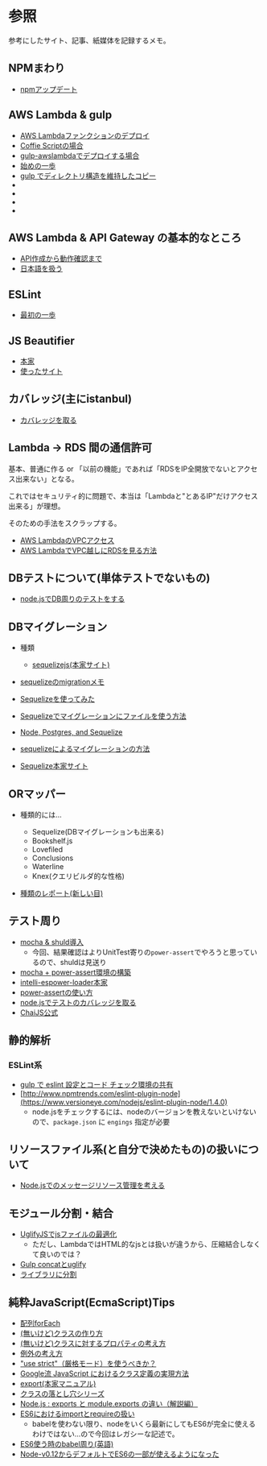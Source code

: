 # 参照

参考にしたサイト、記事、紙媒体を記録するメモ。

## NPMまわり

- [npmアップデート](http://parashuto.com/rriver/tools/updating-node-js-and-npm)

## AWS Lambda & gulp

- [AWS Lambdaファンクションのデプロイ](http://dev.classmethod.jp/cloud/aws/how-to-deploy-a-lambda-function-with-gulp/)
- [Coffie Scriptの場合](http://qiita.com/penta515/items/450129b6e994d348fa81)
- [gulp-awslambdaでデプロイする場合](http://qiita.com/u-minor/items/17802910bcf54e10625f)
- [始めの一歩](https://osdn.jp/magazine/12/04/11/0618228/2)
- [gulp でディレクトリ構造を維持したコピー](http://akabeko.me/blog/2015/01/gulp-copy-keep-dir-structure/)
- []()
- []()
- []()
- []()

## AWS Lambda & API Gateway の基本的なところ

- [API作成から動作確認まで](http://dev.classmethod.jp/cloud/aws/api-gateway/)
- [日本語を扱う](http://dev.classmethod.jp/cloud/aws/aws-lambda-api-gateway-ja/)

## ESLint

- [最初の一歩](http://qiita.com/mysticatea/items/f523dab04a25f617c87d)

## JS Beautifier

- [本家](https://github.com/beautify-web/js-beautify)
- [使ったサイト](https://syncer.jp/js-prettyprint)

## カバレッジ(主にistanbul)

- [カバレッジを取る](http://qiita.com/iwata-n@github/items/1e8f629eb5b429a49e6d)

## Lambda -> RDS 間の通信許可

基本、普通に作る or 「以前の機能」であれば「RDSをIP全開放でないとアクセス出来ない」となる。

これではセキュリティ的に問題で、本当は「Lambdaと"とあるIP"だけアクセス出来る」が理想。

そのための手法をスクラップする。

- [AWS LambdaのVPCアクセス](http://qiita.com/Keisuke69/items/1d84684f0511a062e968)
- [AWS LambdaでVPC越しにRDSを見る方法](http://qiita.com/yoshidasts/items/a369f89d34f57ea67aad)

## DBテストについて(単体テストでないもの)

- [node.jsでDB周りのテストをする](http://yume-build.com/blog/archives/307)

## DBマイグレーション

- 種類
  - [sequelizejs(本家サイト)](http://docs.sequelizejs.com/en/latest/)

- [sequelizeのmigrationメモ](http://qiita.com/HirokiMiyaoka@github/items/972c42f1d5697045f70b)
- [Sequelizeを使ってみた](http://polidog.jp/2015/12/19/sequelizejs/)
- [Sequelizeでマイグレーションにファイルを使う方法](http://stackoverflow.com/questions/21105748/sequelize-js-how-to-use-migrations-and-sync)
- [Node, Postgres, and Sequelize](http://mherman.org/blog/2015/10/22/node-postgres-sequelize/#.V5QfWXWLTec)
- [sequelizeによるマイグレーションの方法](http://needtec.exblog.jp/22741115/)
- [Sequelize本家サイト](http://docs.sequelizejs.com/en/latest/docs/instances/)

## ORマッパー

- 種類的には…
  - Sequelize(DBマイグレーションも出来る)
  - Bookshelf.js
  - Lovefiled
  - Conclusions
  - Waterline
  - Knex(クエリビルダ的な性格)

- [種類のレポート(新しい目)](https://www.sitepoint.com/3-javascript-orms-you-might-not-know/)

## テスト周り

- [mocha & shuld導入](http://www.ie-kau.net/entry/2016/05/10/mocha_%2B_should_js%E3%81%A7Node_js%E3%81%AE%E3%83%86%E3%82%B9%E3%83%88%E3%82%92%E6%9B%B8%E3%81%8F)
  - 今回、結果確認はよりUnitTest寄りの`power-assert`でやろうと思っているので、shuldは見送り
- [mocha + power-assert環境の構築](http://qiita.com/gitseitanaka/items/ea47d261284879a1d774)
- [intelli-espower-loader本家](https://github.com/power-assert-js/intelli-espower-loader)
- [power-assertの使い方](http://efcl.info/2014/0406/res3809/)
- [node.jsでテストのカバレッジを取る](http://qiita.com/iwata-n@github/items/1e8f629eb5b429a49e6d)
- [ChaiJS公式](http://qiita.com/iwata-n@github/items/1e8f629eb5b429a49e6d)

## 静的解析

### ESLint系

- [gulp で eslint 設定とコード チェック環境の共有](http://qiita.com/ynunokawa/items/5471ff84c83104450ecb)
- [http://www.npmtrends.com/eslint-plugin-node](https://www.versioneye.com/nodejs/eslint-plugin-node/1.4.0)
  - node.jsをチェックするには、nodeのバージョンを教えないといけないので、`package.json` に `engings` 指定が必要

## リソースファイル系(と自分で決めたもの)の扱いについて

- [Node.jsでのメッセージリソース管理を考える](http://qiita.com/okunishinishi@github/items/68b3c8e12ea8f5741387)

## モジュール分割・結合

- [UglifyJSでjsファイルの最適化](http://dev.classmethod.jp/server-side/node-js-server-side/uglifyjs/)
  - ただし、LambdaではHTML的なjsとは扱いが違うから、圧縮結合しなくて良いのでは？
- [Gulp concatとuglify](http://chaika.hatenablog.com/entry/2015/08/21/174941)
- [ライブラリに分割](http://gorogoronyan.web.fc2.com/htmlsample/nodejs2_3.html)

## 純粋JavaScript(EcmaScript)Tips

- [配列forEach](http://ism1000ch.hatenablog.com/entry/2014/07/30/024635)
- [(無いけど)クラスの作り方](http://blog.naka-sys.okinawa/node-js-class/)
- [(無いけど)クラスに対するプロパティの考え方](http://qiita.com/cocottejs/items/35e0edef71d8c0fc3348)
- [例外の考え方](http://d.hatena.ne.jp/kazuhooku/20120420/1334891656)
- ["use strict"（厳格モード）を使うべきか？](http://analogic.jp/use-strict/)
- [Google流 JavaScript におけるクラス定義の実現方法](http://www.yunabe.jp/docs/javascript_class_in_google.html)
- [export(本家マニュアル)](https://developer.mozilla.org/ja/docs/Web/JavaScript/Reference/Statements/export)
- [クラスの落とし穴シリーズ](http://qiita.com/cocottejs/items/f7cb629ad17de04bf2fc)
- [Node.js : exports と module.exports の違い（解説編）](http://d.hatena.ne.jp/jovi0608/20111226/1324879536)
- [ES6におけるimportとrequireの扱い](http://sakamock.hatenablog.com/entry/2016/02/03/091623)
  - babelを使わない限り、nodeをいくら最新にしてもES6が完全に使えるわけではない…ので今回はレガシーな記述で。
- [ES6使う時のbabel周り(英語)](http://mammal.io/articles/using-es6-today/)
- [Node-v0.12からデフォルトでES6の一部が使えるようになった](http://d.hatena.ne.jp/jovi0608/20140418/1397789018)